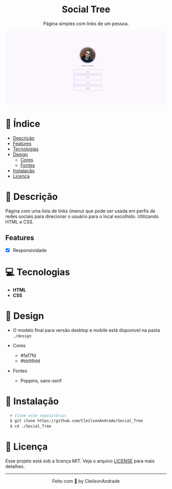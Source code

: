 <div align="center">
  <h1>Social Tree</h1>
  <p>Página simples com links de um pessoa.</p>
  <img src="./design/desktop.png" alt="Logo" width="800">
</div>


# 📒 Índice

* [Descrição](#descrição)
* [Features](#features) 
* [Tecnologias](#tecnologias)
* [Design](#design)
  * [Cores](#cores)
  * [Fontes](#fontes)
* [Instalação](#instalação)
* [Licença](#licença)

# 📃 <span id="descrição">Descrição</span>

Página com uma lista de links (menu) que pode ser usada em perfis de redes sociais para direcionar o usuário para o local escolhido. Utilizando HTML e CSS.

## Features

- [x] Responsividade<br>

# 💻 <span id="tecnologias">Tecnologias</span>

- **HTML**
- **CSS**

# 🎨 <span id="design">Design</span>

- O modelo final para versão desktop e mobile está disponível na pasta `./design`

- <span id="cores">Cores<br></span>
  * #faf7fd<br>
  * #bb99dd<br>

- <span id="fontes">Fontes<br></span>
  * Poppins, sans-serif

# 🚀 <span id="instalação">Instalação</span>

```bash
  # Clone este repositório:
  $ git clone https://github.com/CleilsonAndrade/Social_Tree
  $ cd ./Social_Tree
```

# 📝 <span id="licença">Licença</span>

Esse projeto está sob a licença MIT. Veja o arquivo [LICENSE](LICENSE) para mais detalhes.

---

<p align="center">
  Feito com 💜 by CleilsonAndrade
</p>